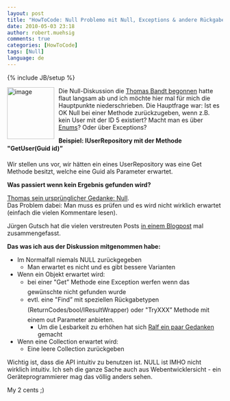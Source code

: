```yaml
---
layout: post
title: "HowToCode: Null Problemo mit Null, Exceptions & andere Rückgabetypen"
date: 2010-05-03 23:18
author: robert.muehsig
comments: true
categories: [HowToCode]
tags: [Null]
language: de
---
```

{% include JB/setup %}
<p><a href="{{BASE_PATH}}/assets/wp-images/image964.png"><img style="border-right-width: 0px; margin: 0px 10px 0px 0px; display: inline; border-top-width: 0px; border-bottom-width: 0px; border-left-width: 0px" title="image" border="0" alt="image" align="left" src="{{BASE_PATH}}/assets/wp-images/image_thumb149.png" width="110" height="121" /></a>Die Null-Diskussion die <a href="http://blog.thomasbandt.de/39/2333/de/blog/null-verstaendnis.html">Thomas Bandt begonnen</a> hatte flaut langsam ab und ich möchte hier mal für mich die Hauptpunkte niederschrieben. Die Hauptfrage war: Ist es OK Null bei einer Methode zurückzugeben, wenn z.B. kein User mit der ID 5 existiert? Macht man es über <a href="{{BASE_PATH}}/2009/02/06/howtocode-errorcodes-exceptions-den-user-informieren-wenn-etwas-schief-luft-wie-gehts/">Enums</a>? Oder über Exceptions?</p>  <p><strong>Beispiel: IUserRepository mit der Methode "GetUser(Guid id)”</strong></p>  <p>Wir stellen uns vor, wir hätten ein eines UserRepository was eine Get Methode besitzt, welche eine Guid als Parameter erwartet. </p>  <p><strong>Was passiert wenn kein Ergebnis gefunden wird?</strong></p>  <p><a href="http://blog.thomasbandt.de/39/2333/de/blog/null-verstaendnis.html">Thomas sein ursprünglicher Gedanke: Null</a>.     <br />Das Problem dabei: Man muss es prüfen und es wird nicht wirklich erwartet (einfach die vielen Kommentare lesen).</p>  <p>Jürgen Gutsch hat die vielen verstreuten Posts <a href="http://www.aspnetzone.de/blogs/juergengutsch/archive/2010/05/03/katastrophenfall-null.aspx">in einem Blogpost</a> mal zusammengefasst.</p>  <p><strong>Das was ich aus der Diskussion mitgenommen habe:</strong></p>  <ul>   <li>Im Normalfall niemals NULL zurückgegeben      <ul>       <li>Man erwartet es nicht und es gibt bessere Varianten </li>     </ul>   </li>    <li>Wenn ein Objekt erwartet wird:      <ul>       <li>bei einer "Get” Methode eine Exception werfen wenn das gewünschte nicht gefunden wurde </li>        <li>evtl. eine "Find” mit speziellen Rückgabetypen (ReturnCodes/bool/IResultWrapper) oder "TryXXX” Methode mit einem out Parameter anbieten.          <ul>           <li>Um die Lesbarkeit zu erhöhen hat sich <a href="http://ralfw.blogspot.com/2010/05/nullonade-monade-statt-null.html">Ralf ein paar Gedanken</a> gemacht </li>         </ul>       </li>     </ul>   </li>    <li>Wenn eine Collection erwartet wird:      <ul>       <li>Eine leere Collection zurückgeben </li>     </ul>   </li> </ul>  <p>Wichtig ist, dass die API intuitiv zu benutzen ist. NULL ist IMHO nicht wirklich intuitiv. Ich seh die ganze Sache auch aus Webentwicklersicht - ein Geräteprogrammierer mag das völlig anders sehen.</p>  <p>My 2 cents ;)</p>
